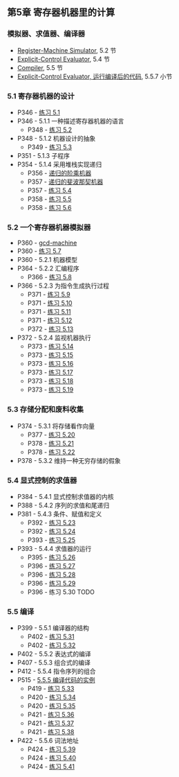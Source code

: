 ## 第5章 寄存器机器里的计算

### 模拟器、求值器、编译器

* [Register-Machine Simulator](./ch5-regsim.scm), 5.2 节
* [Explicit-Control Evaluator](./ch5-eceval.scm), 5.4 节
* [Compiler](./ch5-compiler.scm), 5.5 节
* [Explicit-Control Evaluator, 运行编译后的代码](./ch5-eceval-compiler.scm), 5.5.7 小节

### 5.1 寄存器机器的设计

* P346 - [练习 5.1](./exercise_5_1.md)
* P346 - 5.1.1 一种描述寄存器机器的语言
	* P348 - [练习 5.2](./exercise_5_2.md)
* P348 - 5.1.2 机器设计的抽象
	* P349 - [练习 5.3](./exercise_5_3.md)
* P351 - 5.1.3 子程序
* P354 - 5.1.4 采用堆栈实现递归
	* P356 - [递归的阶乘机器](./fact-machine.scm)
	* P357 - [递归的斐波那契机器](./fib-machine.scm)
	* P357 - [练习 5.4](./exercise_5_4.md)
	* P358 - [练习 5.5](./exercise_5_5.md)
	* P358 - [练习 5.6](./exercise_5_6.md)

### 5.2 一个寄存器机器模拟器

* P360 - [gcd-machine](./gcd-machine.scm)
* P360 - [练习 5.7](./exercise_5_7.scm)
* P360 - 5.2.1 机器模型
* P364 - 5.2.2 汇编程序
	* P366 - [练习 5.8](./exercise_5_8.md)
* P366 - 5.2.3 为指令生成执行过程
	* P371 - [练习 5.9](./exercise_5_9.md)
	* P371 - [练习 5.10](./exercise_5_10.md)
	* P371 - [练习 5.11](./exercise_5_11.md)
	* P371 - [练习 5.12](./exercise_5_12.md)
	* P372 - [练习 5.13](./exercise_5_13.md)
* P372 - 5.2.4 监视机器执行
	* P373 - [练习 5.14](./exercise_5_14.md)
	* P373 - [练习 5.15](./exercise_5_15.scm)
	* P373 - [练习 5.16](./exercise_5_16.scm)
	* P373 - [练习 5.17](./exercise_5_17.scm)
	* P373 - [练习 5.18](./exercise_5_18.scm)
	* P373 - [练习 5.19](./exercise_5_19.scm)

### 5.3 存储分配和废料收集

* P374 - 5.3.1 将存储看作向量
	* P377 - [练习 5.20](./exercise_5_20.md)
	* P378 - [练习 5.21](./exercise_5_21.scm)
	* P378 - [练习 5.22](./exercise_5_22.scm)
* P378 - 5.3.2 维持一种无穷存储的假象

### 5.4 显式控制的求值器

* P384 - 5.4.1 显式控制求值器的内核
* P388 - 5.4.2 序列的求值和尾递归
* P381 - 5.4.3 条件、赋值和定义
	* P392 - [练习 5.23](./exercise_5_23.md)
	* P392 - [练习 5.24](./exercise_5_24.md)
	* P393 - [练习 5.25](./exercise_5_25.md)
* P393 - 5.4.4 求值器的运行
	* P395 - [练习 5.26](./exercise_5_26.md)
	* P396 - [练习 5.27](./exercise_5_27.md)
	* P396 - [练习 5.28](./exercise_5_28.md)
	* P396 - [练习 5.29](./exercise_5_29.md)
	* P396 - 练习 5.30 TODO

### 5.5 编译

* P399 - 5.5.1 编译器的结构
	* P402 - [练习 5.31](./exercise_5_31.md)
	* P402 - [练习 5.32](./exercise_5_32.md)
* P402 - 5.5.2 表达式的编译
* P407 - 5.5.3 组合式的编译
* P412 - 5.5.4 指令序列的组合
* P515 - [5.5.5 编译代码的实例](./compile-example.scm)
	* P419 - [练习 5.33](./exercise_5_33.md)
	* P420 - [练习 5.34](./exercise_5_34.scm)
	* P420 - [练习 5.35](./exercise_5_35.scm)
	* P421 - [练习 5.36](./exercise_5_36.md)
	* P421 - [练习 5.37](./exercise_5_37.md)
	* P421 - [练习 5.38](./exercise_5_38.scm)
* P422 - 5.5.6 词法地址
	* P424 - [练习 5.39](./exercise_5_39.scm)
	* P424 - [练习 5.40](./exercise_5_40.scm)
	* P424 - [练习 5.41](./exercise_5_41.scm)
